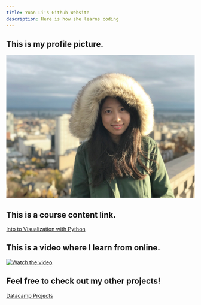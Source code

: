 ```yaml
---
title: Yuan Li's Github Website
description: Here is how she learns coding
---
```


## This is my profile picture.<br>
![Profile Picture](/Profile.JPG)

## This is a course content link.<br>
[Into to Visualization with Python](/Visualization/index.md)

## This is a video where I learn from online.
[![Watch the video](https://img.youtube.com/vi/uNGdpXCMrgM/maxresdefault.jpg)](https://youtu.be/uNGdpXCMrgM)

## Feel free to check out my other projects!<br>
[Datacamp Projects](https://github.com/yuanlihelen/Data-Camp)
